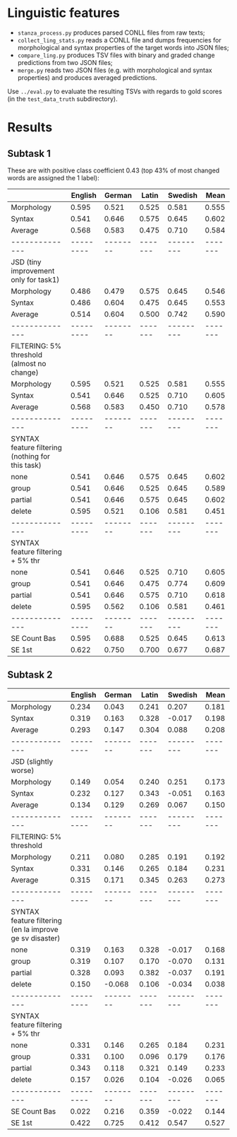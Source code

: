 # Linguistic features

- `stanza_process.py` produces parsed CONLL files from raw texts;
- `collect_ling_stats.py` reads a CONLL file and dumps frequencies for morphological and syntax properties of the target words into JSON files;
- `compare_ling.py` produces TSV files with binary and graded change predictions from two JSON files;
- `merge.py` reads two JSON files (e.g. with morphological and syntax properties) and produces averaged predictions.

Use `../eval.py` to evaluate the resulting TSVs with regards to gold scores (in the `test_data_truth` subdirectory).

# Results

## Subtask 1
These are with positive class coefficient 0.43 (top 43% of most changed words are assigned the 1 label):

|              | English | German | Latin | Swedish |  Mean |
|--------------|---------|--------|-------|---------|-------|
| Morphology   |   0.595 |  0.521 | 0.525 |   0.581 | 0.555 |
| Syntax       |   0.541 |  0.646 | 0.575 |   0.645 | 0.602 |
| Average      |   0.568 |  0.583 | 0.475 |   0.710 | 0.584 |
|--------------|---------|--------|-------|---------|-------|
| JSD (tiny improvement only for task1)                     |
| Morphology   |   0.486 |  0.479 | 0.575 |   0.645 | 0.546 |
| Syntax       |   0.486 |  0.604 | 0.475 |   0.645 | 0.553 |
| Average      |   0.514 |  0.604 | 0.500 |   0.742 | 0.590 |
|--------------|---------|--------|-------|---------|-------|
| FILTERING: 5% threshold  (almost no change)	            |
| Morphology   |   0.595 |  0.521 | 0.525 |   0.581 | 0.555 |
| Syntax       |   0.541 |  0.646 | 0.525 |   0.710 | 0.605 |
| Average      |   0.568 |  0.583 | 0.450 |   0.710 | 0.578 |
|--------------|---------|--------|-------|---------|-------|
| SYNTAX feature filtering (nothing for this task)          |
| none         |   0.541 |  0.646 | 0.575 |   0.645 | 0.602 |
| group        |   0.541 |  0.646 | 0.525 |   0.645 | 0.589 |
| partial      |   0.541 |  0.646 | 0.575 |   0.645 | 0.602 |
| delete       |   0.595 |  0.521 | 0.106 |   0.581 | 0.451 |
|--------------|---------|--------|-------|---------|-------|
| SYNTAX feature filtering + 5% thr                         |
| none         |   0.541 |  0.646 | 0.525 |   0.710 | 0.605 |
| group        |   0.541 |  0.646 | 0.475 |   0.774 | 0.609 |
| partial      |   0.541 |  0.646 | 0.575 |   0.710 | 0.618 |
| delete       |   0.595 |  0.562 | 0.106 |   0.581 | 0.461 |
|--------------|---------|--------|-------|---------|-------|
| SE Count Bas |   0.595 |  0.688 | 0.525 |   0.645 | 0.613 |
| SE 1st       |   0.622 |  0.750 | 0.700 |   0.677 | 0.687 |



## Subtask 2
|              | English | German | Latin | Swedish |  Mean |
|--------------|---------|--------|-------|---------|-------|
| Morphology   |   0.234 |  0.043 | 0.241 |   0.207 | 0.181 |
| Syntax       |   0.319 |  0.163 | 0.328 |  -0.017 | 0.198 |
| Average      |   0.293 |  0.147 | 0.304 |   0.088 | 0.208 |
|--------------|---------|--------|-------|---------|-------|
| JSD (slightly worse)                                      |
| Morphology   |   0.149 |  0.054 | 0.240 |   0.251 | 0.173 |
| Syntax       |   0.232 |  0.127 | 0.343 |  -0.051 | 0.163 |
| Average      |   0.134 |  0.129 | 0.269 |   0.067 | 0.150 |
|--------------|---------|--------|-------|---------|-------|
| FILTERING: 5% threshold                                   |
| Morphology   |   0.211 |  0.080 | 0.285 |   0.191 | 0.192 |
| Syntax       |   0.331 |  0.146 | 0.265 |   0.184 | 0.231 |
| Average      |   0.315 |  0.171 | 0.345 |   0.263 | 0.273 |
|--------------|---------|--------|-------|---------|-------|
| SYNTAX feature filtering (en la improve ge sv disaster) 
| none         |   0.319 |  0.163 | 0.328 |  -0.017 | 0.168 |
| group        |   0.319 |  0.107 | 0.170 |  -0.070 | 0.131 |
| partial      |   0.328 |  0.093 | 0.382 |  -0.037 | 0.191 |
| delete       |   0.150 | -0.068 | 0.106 |  -0.034 | 0.038 |
|--------------|---------|--------|-------|---------|-------|
| SYNTAX feature filtering  + 5% thr                        |
| none         |   0.331 |  0.146 | 0.265 |   0.184 | 0.231 |
| group        |   0.331 |  0.100 | 0.096 |   0.179 | 0.176 |
| partial      |   0.343 |  0.118 | 0.321 |   0.149 | 0.233 |
| delete       |   0.157 |  0.026 | 0.104 |  -0.026 | 0.065 |
|--------------|---------|--------|-------|---------|-------|
| SE Count Bas |   0.022 |  0.216 | 0.359 |  -0.022 | 0.144 |
| SE 1st       |   0.422 |  0.725 | 0.412 |   0.547 | 0.527 |

